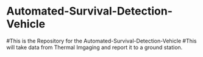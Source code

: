 # Automated-Survival-Detection-Vehicle
#This is the Repository for the Automated-Survival-Detection-Vehicle
#This will take data from Thermal Imgaging and report it to a ground station.
